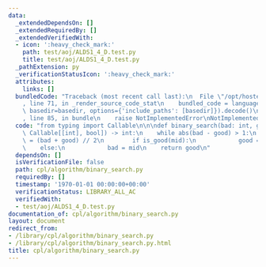 ```yaml
---
data:
  _extendedDependsOn: []
  _extendedRequiredBy: []
  _extendedVerifiedWith:
  - icon: ':heavy_check_mark:'
    path: test/aoj/ALDS1_4_D.test.py
    title: test/aoj/ALDS1_4_D.test.py
  _pathExtension: py
  _verificationStatusIcon: ':heavy_check_mark:'
  attributes:
    links: []
  bundledCode: "Traceback (most recent call last):\n  File \"/opt/hostedtoolcache/Python/3.9.0/x64/lib/python3.9/site-packages/onlinejudge_verify/documentation/build.py\"\
    , line 71, in _render_source_code_stat\n    bundled_code = language.bundle(stat.path,\
    \ basedir=basedir, options={'include_paths': [basedir]}).decode()\n  File \"/opt/hostedtoolcache/Python/3.9.0/x64/lib/python3.9/site-packages/onlinejudge_verify/languages/python.py\"\
    , line 85, in bundle\n    raise NotImplementedError\nNotImplementedError\n"
  code: "from typing import Callable\n\n\ndef binary_search(bad: int, good: int, is_good:\
    \ Callable[[int], bool]) -> int:\n    while abs(bad - good) > 1:\n        mid\
    \ = (bad + good) // 2\n        if is_good(mid):\n            good = mid\n    \
    \    else:\n            bad = mid\n    return good\n"
  dependsOn: []
  isVerificationFile: false
  path: cpl/algorithm/binary_search.py
  requiredBy: []
  timestamp: '1970-01-01 00:00:00+00:00'
  verificationStatus: LIBRARY_ALL_AC
  verifiedWith:
  - test/aoj/ALDS1_4_D.test.py
documentation_of: cpl/algorithm/binary_search.py
layout: document
redirect_from:
- /library/cpl/algorithm/binary_search.py
- /library/cpl/algorithm/binary_search.py.html
title: cpl/algorithm/binary_search.py
---
```

